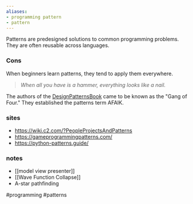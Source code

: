 ```yaml
---
aliases:
- programming pattern
- pattern
---
```


Patterns are predesigned solutions to common programming problems.
They are often reusable across languages.

### Cons
When beginners learn patterns, they tend to apply them everywhere. 
> *When all you have is a hammer, everything looks like a nail.*

The authors of the [DesignPatternsBook](https://wiki.c2.com/?DesignPatternsBook) came to be known as the "Gang of Four."
They established the patterns term AFAIK.

### sites
- https://wiki.c2.com/?PeopleProjectsAndPatterns
- https://gameprogrammingpatterns.com/
- https://python-patterns.guide/

### notes
- [[model view presenter]]
- [[Wave Function Collapse]]
- A-star pathfinding

#programming #patterns